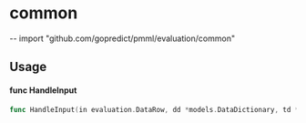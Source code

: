 # common
--
    import "github.com/gopredict/pmml/evaluation/common"


## Usage

#### func  HandleInput

```go
func HandleInput(in evaluation.DataRow, dd *models.DataDictionary, td *models.TransformationDictionary, lt *models.LocalTransformations, ms *models.MiningSchema) (evaluation.DataRow, error)
```
